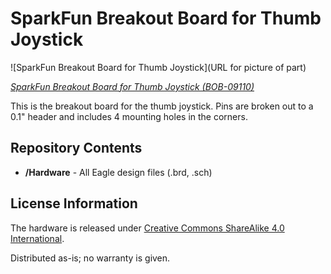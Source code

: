 SparkFun Breakout Board for Thumb Joystick
==========================================
![SparkFun Breakout Board for Thumb Joystick](URL for picture of part)

[*SparkFun Breakout Board for Thumb Joystick (BOB-09110)*](https://www.sparkfun.com/products/9110)

This is the breakout board for the thumb joystick. Pins are broken out to a 0.1" header and includes 4 mounting holes in the corners.

Repository Contents
-------------------

* **/Hardware** - All Eagle design files (.brd, .sch)


License Information
-------------------
The hardware is released under [Creative Commons ShareAlike 4.0 International](https://creativecommons.org/licenses/by-sa/4.0/).

Distributed as-is; no warranty is given.

